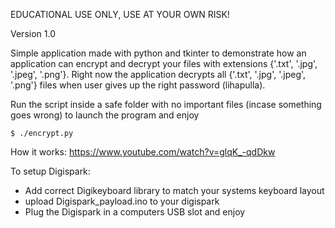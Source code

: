 EDUCATIONAL USE ONLY, USE AT YOUR OWN RISK!

Version 1.0

Simple application made with python and tkinter to demonstrate how an application can encrypt and decrypt your files with extensions {'.txt', '.jpg', '.jpeg', '.png'}. Right now the application decrypts all {'.txt', '.jpg', '.jpeg', '.png'} files when user gives up the right password (lihapulla). 

Run the script inside a safe folder with no important files (incase something goes wrong) to launch the program and enjoy
```
$ ./encrypt.py
```

How it works: https://www.youtube.com/watch?v=glqK_-qdDkw

To setup Digispark:
- Add correct Digikeyboard library to match your systems keyboard layout
- upload Digispark_payload.ino to your digispark
- Plug the Digispark in a computers USB slot and enjoy
